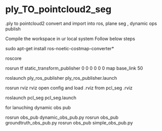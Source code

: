 # ply_TO_pointcloud2_seg
.ply to pointcloud2  convert and import into ros, plane seg , dynamic ops publish

Compile the workspace in ur local system
Follow below steps

sudo apt-get install ros-noetic-costmap-converter*

roscore

rosrun tf static_transform_publisher 0 0 0 0 0 0 map base_link 50

roslaunch ply_ros_publisher ply_ros_publisher.launch

rosrun rviz rviz
open config and load .rviz from pcl_seg .rviz

roslaunch pcl_seg pcl_seg.launch

for lanuching dynamic obs pub

rosrun obs_pub dynamic_obs_pub.py
rosrun obs_pub groundtruth_obs_pub.py
rosrun obs_pub simple_obs_pub.py


